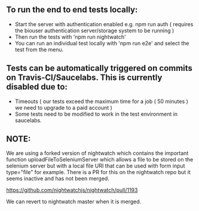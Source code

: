 To run the end to end tests locally:
------------------------------------
- Start the server with authentication enabled e.g. npm run auth 
  ( requires the biouser authentication server/storage system to be running )
- Then run the tests with 'npm run nightwatch'
- You can run an individual test locally with 'npm run e2e' and select the test from the menu.

Tests can be automatically triggered on commits on Travis-CI/Saucelabs. This is currently disabled due to:
----------------------------------------------------------------------------------------------------------

- Timeouts ( our tests exceed the maximum time for a job ( 50 minutes ) we need to upgrade to a paid account )
- Some tests need to be modified to work in the test environment in saucelabs.

NOTE:
-----

We are using a forked version of nightwatch which contains the important function uploadFileToSeleniumServer
which allows a file to be stored on the selenium server but with a local file URI that can be used with
form input type="file" for example.
There is a PR for this on the nightwatch repo but it seems inactive and has not been merged.

https://github.com/nightwatchjs/nightwatch/pull/1193

We can revert to nightwatch master when it is merged.


